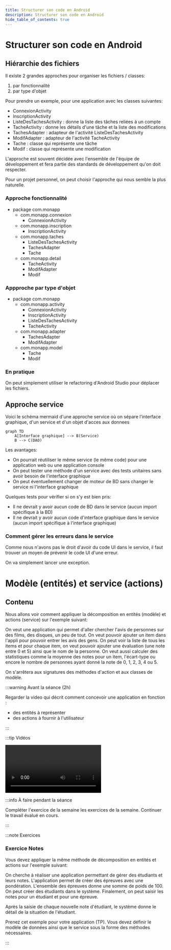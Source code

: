 ```yaml
---
title: Structurer son code en Android
description: Structurer son code en Android
hide_table_of_contents: true
---
```


# Structurer son code en Android

## Hiérarchie des fichiers

Il existe 2 grandes approches pour organiser les fichiers / classes:
1. par fonctionnalité
2. par type d'objet

Pour prendre un exemple, pour une application avec les classes suivantes:
- ConnexionActivity
- InscriptionActivity
- ListeDesTachesActivity : donne la liste des tâches reliées à un compte
- TacheActivity : donne les détails d'une tâche et la liste des modifications
- TachesAdapter : adapteur de l'activité ListeDesTachesActivity
- ModifAdapter : adapteur de l'activité TacheActivity
- Tache : classe qui représente une tâche
- Modif : classe qui représente une modification

L'approche est souvent décidée avec l'ensemble de l'équipe de développement et fera partie
des standards de développement qu'on doit respecter.

Pour un projet personnel, on peut choisir l'approche qui nous semble la plus naturelle.

### Approche fonctionnalité

- package com.monapp
  - com.monapp.connexion
    - ConnexionActivity
  - com.monapp.inscription
    - InscriptionActivity
  - com.monapp.taches
    - ListeDesTachesActivity
    - TachesAdapter
    - Tache
  - com.monapp.detail
    - TacheActivity
    - ModifAdapter
    - Modif

### Appproche par type d'objet

- package com.monapp
  - com.monapp.activity
    - ConnexionActivity
    - InscriptionActivity
    - ListeDesTachesActivity
    - TacheActivity
  - com.monapp.adapter
    - TachesAdapter
    - ModifAdapter
  - com.monapp.model
    - Tache
    - Modif

### En pratique

On peut simplement utiliser le refactoring d'Android Studio pour déplacer les fichiers.

## Approche service

Voici le schéma mermaid d'une approche service où on sépare l'interface graphique, d'un service et d'un objet d'acces aux donnees
    
```mermaid
graph TD
    A[Interface graphique] --> B(Service)
    B --> C(DAO)
```

Les avantages:
- On pourrait réutiliser le même service (le même code) pour une application web ou une application console
- On peut tester une méthode d'un service avec des tests unitaires sans avoir besoin de l'interface graphique
- On peut éventuellement changer de moteur de BD sans changer le service ni l'interface graphique

Quelques tests pour vérifier si on s'y est bien pris:
- Il ne devrait y avoir aucun code de BD dans le service (aucun import spécifique à la BD)
- Il ne devrait y avoir aucun code d'interface graphique dans le service (aucun import spécifique à l'interface graphique)

### Comment gérer les erreurs dans le service

Comme nous n'avons pas le droit d'avoir du code UI dans le service, il faut trouver un moyen
de prévenir le code UI d'une erreur.

On va simplement lancer une exception.



# Modèle (entités) et service (actions)

## Contenu

Nous allons voir comment appliquer la décomposition en entités (modèle) et actions (service) sur l'exemple suivant:

On veut une application qui permet d'aller chercher l'avis de personnes sur des films, des disques, un peu de tout. On veut pouvoir ajouter un item dans l'appli pour pouvoir entrer les avis des gens. On peut voir la liste de tous les items et pour chaque item, on veut pouvoir ajouter une évaluation (une note entre 0 et 5) ainsi que le nom de la personne. On veut aussi calculer des statistiques comme la moyenne des notes pour un item, l'écart-type ou encore le nombre de personnes ayant donné la note de 0, 1, 2, 3, 4 ou 5.

On s'arrêtera aux signatures des méthodes d'action et aux classes de modèle.

<Row>

<Column>

:::warning Avant la séance (2h)

Regarder la video qui décrit comment concevoir une application en fonction :

- des entités à représenter
- des actions à fournir à l'utilisateur

:::

</Column>

<Column>

:::tip Vidéos

<Video url="https://youtu.be/MmpgnWLEa5s" />

:::

</Column>

<Column>

:::info À faire pendant la séance

Compléter l'exercice de la semaine les exercices de la semaine. Continuer le travail évalué en cours.

:::

</Column>

</Row>

:::note Exercices

### Exercice Notes

Vous devez appliquer la même méthode de décomposition en entités et actions sur l'exemple suivant:

On cherche à réaliser une application permettant de gérer des étudiants et leurs notes. L'application permet de créer des épreuves avec une pondération. L'ensemble des épreuves donne une somme de poids de 100. On peut créer des étudiants dans le système. Finalement, on peut saisir les notes pour un étudiant et pour une épreuve.

Après la saisie de chaque nouvelle note d'étudiant, le système donne le détail de la situation de l'étudiant.

Prenez cet exemple pour votre application (TP). Vous devez définir le modèle de données ainsi que le service sous la forme des méthodes nécessaires.

:::

